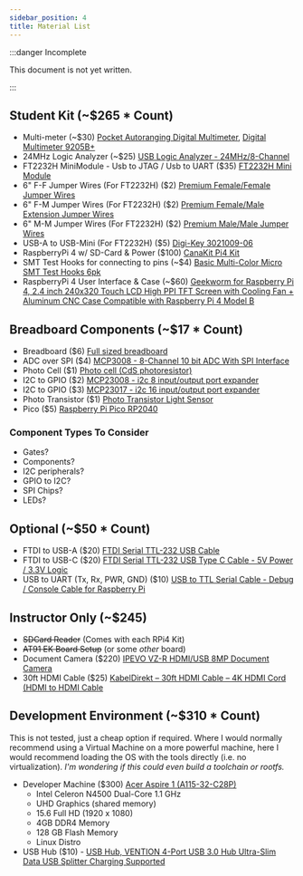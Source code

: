 ```yaml
---
sidebar_position: 4
title: Material List
---
```


:::danger Incomplete

This document is not yet written.

:::

## Student Kit (~$265 * Count)

- Multi-meter (~$30) [Pocket Autoranging Digital Multimeter](https://www.adafruit.com/product/850), [Digital Multimeter 9205B+](https://www.adafruit.com/product/2034)
- 24MHz Logic Analyzer (~$25) [USB Logic Analyzer - 24MHz/8-Channel](https://www.sparkfun.com/products/15033)
- FT2232H MiniModule - Usb to JTAG / Usb to UART ($35) [FT2232H Mini Module](https://www.digikey.com/en/products/detail/ftdi-future-technology-devices-international-ltd/FT2232H-MINI-MODULE/2027252)
- 6" F-F Jumper Wires (For FT2232H) ($2) [Premium Female/Female Jumper Wires](https://www.adafruit.com/product/1950)
- 6" F-M Jumper Wires (For FT2232H) ($2) [Premium Female/Male Extension Jumper Wires](https://www.adafruit.com/product/1954)
- 6" M-M Jumper Wires (For FT2232H) ($2) [Premium Male/Male Jumper Wires](https://www.adafruit.com/product/1957)
- USB-A to USB-Mini (For FT2232H) ($5) [Digi-Key 3021009-06](https://www.digikey.com/en/products/detail/qualtek/3021009-06/1531292)
- RaspberryPi 4 w/ SD-Card & Power ($100) [CanaKit Pi4 Kit](https://www.canakit.com/raspberry-pi-4-starter-kit.html)
- SMT Test Hooks for connecting to pins (~$4) [Basic Multi-Color Micro SMT Test Hooks 6pk](https://www.adafruit.com/product/4322)
- RaspberryPi 4 User Interface & Case (~$60) [Geekworm for Raspberry Pi 4, 2.4 inch 240x320 Touch LCD High PPI TFT Screen with Cooling Fan + Aluminum CNC Case Compatible with Raspberry Pi 4 Model B](https://www.amazon.com/gp/product/B085T2NHPH)

## Breadboard Components (~$17 * Count)

- Breadboard ($6) [Full sized breadboard](https://www.adafruit.com/product/239)
- ADC over SPI ($4) [MCP3008 - 8-Channel 10 bit ADC With SPI Interface](https://www.adafruit.com/product/856)
- Photo Cell ($1) [Photo cell (CdS photoresistor)](https://www.adafruit.com/product/161)
- I2C to GPIO ($2) [MCP23008 - i2c 8 input/output port expander](https://www.adafruit.com/product/593)
- I2C to GPIO ($3) [MCP23017 - i2c 16 input/output port expander](https://www.adafruit.com/product/732)
- Photo Transistor ($1) [Photo Transistor Light Sensor](https://www.adafruit.com/product/2831)
- Pico ($5) [Raspberry Pi Pico RP2040](https://www.adafruit.com/product/4864)

### Component Types To Consider

- Gates?
- Components?
- I2C peripherals?
- GPIO to I2C?
- SPI Chips?
- LEDs?

## Optional (~$50 * Count)

- FTDI to USB-A ($20) [FTDI Serial TTL-232 USB Cable](https://www.adafruit.com/product/70)
- FTDI to USB-C ($20) [FTDI Serial TTL-232 USB Type C Cable - 5V Power / 3.3V Logic](https://www.adafruit.com/product/4364)
- USB to UART (Tx, Rx, PWR, GND) ($10) [USB to TTL Serial Cable - Debug / Console Cable for Raspberry Pi](https://www.adafruit.com/product/954)

## Instructor Only (~$245)

- ~~SDCard Reader~~ (Comes with each RPi4 Kit)
- ~~AT91 EK Board Setup~~ (or some *other* board)
- Document Camera ($220) [IPEVO VZ-R HDMI/USB 8MP Document Camera](https://store.ipevo.com/IPEVO-VZ-R-HDMIUSB-8MP-Document-Camera_p_22.html)
- 30ft HDMI Cable ($25) [KabelDirekt – 30ft HDMI Cable – 4K HDMI Cord (HDMI to HDMI Cable](https://www.amazon.com/Cable-supports-FullHD-Ethernet-KabelDirekt/dp/B00DI8929Q)
## Development Environment (~$310 * Count)

This is not tested, just a cheap option if required. Where I would normally recommend using a Virtual Machine on a more powerful machine, here I would recommend loading the OS with the tools directly (i.e. no virtualization). *I'm wondering if this could even build a toolchain or rootfs.*

- Developer Machine ($300) [Acer Aspire 1 (A115-32-C28P)](https://www.acer.com/ac/en/US/content/series/aspire1)
  - Intel Celeron N4500 Dual-Core 1.1 GHz
  - UHD Graphics (shared memory)
  - 15.6 Full HD (1920 x 1080)
  - 4GB DDR4 Memory
  - 128 GB Flash Memory
  - Linux Distro
- USB Hub ($10) - [USB Hub, VENTION 4-Port USB 3.0 Hub Ultra-Slim Data USB Splitter Charging Supported](https://www.amazon.com/Hub%EF%BC%8CVENTION-Ultra-Slim-Splitter-Supported-Compatible/dp/B08GY3GKRC)
